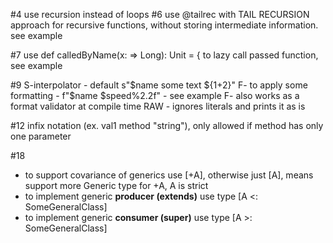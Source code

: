 #4 
use recursion instead of loops
#6
use @tailrec with TAIL RECURSION approach for recursive functions, without storing intermediate information. see example

#7
use def calledByName(x: => Long): Unit = { to lazy call passed function, see example 

#9
S-interpolator - default s"$name some text ${1+2}"
F- to apply some formatting - f"$name $speed%2.2f" - see example
F- also works as a format validator at compile time
RAW - ignores literals and prints it as is

#12
infix notation (ex. val1 method "string"), only allowed if method has only one parameter

#18
* to support covariance of generics use [+A], otherwise just [A], means support more Generic type for +A, A is strict
* to implement generic **producer (extends)** use type [A <: SomeGeneralClass]
* to implement generic **consumer (super)** use type [A >: SomeGeneralClass]




